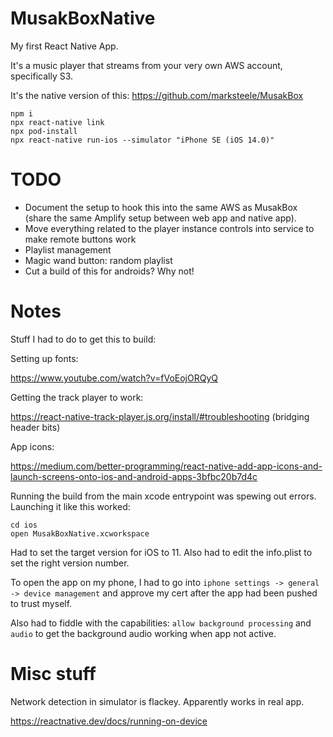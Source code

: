 # MusakBoxNative

My first React Native App.

It's a music player that streams from your very own AWS account, specifically S3.

It's the native version of this: https://github.com/marksteele/MusakBox


```
npm i
npx react-native link
npx pod-install
npx react-native run-ios --simulator "iPhone SE (iOS 14.0)"
```

# TODO

* Document the setup to hook this into the same AWS as MusakBox (share the same Amplify setup between web app and native app).
* Move everything related to the player instance controls into service to make remote buttons work
* Playlist management
* Magic wand button: random playlist
* Cut a build of this for androids? Why not!

# Notes

Stuff I had to do to get this to build:

Setting up fonts:

https://www.youtube.com/watch?v=fVoEojORQyQ


Getting the track player to work: 

https://react-native-track-player.js.org/install/#troubleshooting (bridging header bits)

App icons:

https://medium.com/better-programming/react-native-add-app-icons-and-launch-screens-onto-ios-and-android-apps-3bfbc20b7d4c


Running the build from the main xcode entrypoint was spewing out errors. Launching it like this worked:

```
cd ios
open MusakBoxNative.xcworkspace
```

Had to set the target version for iOS to 11. Also had to edit the info.plist to set the right version number.

To open the app on my phone, I had to go into `iphone settings -> general -> device management` and approve my cert after the app had been pushed to trust myself.

Also had to fiddle with the capabilities: `allow background processing` and `audio` to get the background audio working when app not active.


# Misc stuff

Network detection in simulator is flackey. Apparently works in real app.

https://reactnative.dev/docs/running-on-device

